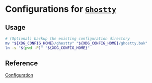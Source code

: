 # Configurations for [`Ghostty`](https://ghostty.org/)

## Usage

```bash
# (Optional) backup the existing configuration directory
mv "${XDG_CONFIG_HOME}/ghostty" "${XDG_CONFIG_HOME}/ghostty.bak"
ln -s "$(pwd -P)" "${XDG_CONFIG_HOME}"
```

## Reference

[Configuration](https://ghostty.org/docs/config)
